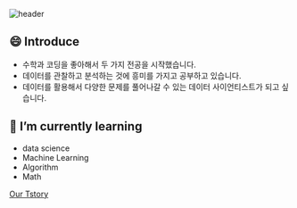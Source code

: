 ![header](https://capsule-render.vercel.app/api?type=rect&color=timeGradient&height=200&section=header&text=ChangHaeJung%20&animation=twinkling&fontSize=60)

<!--
**jungchanghae/jungchanghae** is a ✨ _special_ ✨ repository because its `README.md` (this file) appears on your GitHub profile.

Here are some ideas to get you started:
- 🔭 I’m currently studing on 
- 👯 I’m looking to collaborate on ...
- 🤔 I’m looking for help with ...
- 💬 Ask me about ...
- 📫 How to reach me: ...
- 😄 Pronouns: ...
- ⚡ Fun fact: ...
-->

## 😄 Introduce
- 수학과 코딩을 좋아해서 두 가지 전공을 시작했습니다.
- 데이터를 관찰하고 분석하는 것에 흥미를 가지고 공부하고 있습니다.
- 데이터를 활용해서 다양한 문제를 풀어나갈 수 있는 데이터 사이언티스트가 되고 싶습니다.


## 🌱 I’m currently learning 
- data science
- Machine Learning
- Algorithm
- Math

[Our Tstory](https://talkingstones.tistory.com/)
